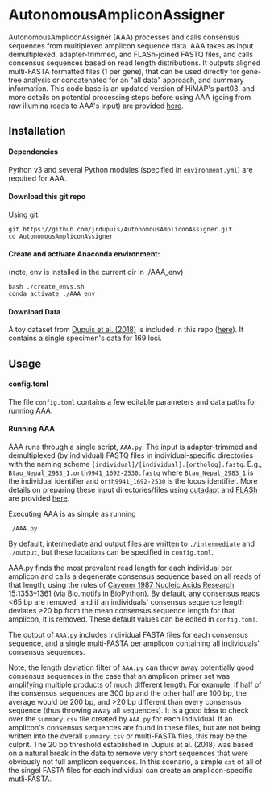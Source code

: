 # AutonomousAmpliconAssigner

AutonomousAmpliconAssigner (AAA) processes and calls consensus sequences from multiplexed amplicon sequence data. AAA takes as input demultiplexed, adapter-trimmed, and FLASh-joined FASTQ files, and calls consensus sequences based on read length distributions. It outputs aligned multi-FASTA formatted files (1 per gene), that can be used directly for gene-tree analysis or concatenated for an "all data" approach, and summary information. This code base is an updated version of HiMAP's part03, and more details on potential processing steps before using AAA (going from raw illumina reads to AAA's input) are provided [here](https://github.com/popphylotools/HiMAP#part03).

## Installation

#### Dependencies

Python v3 and several Python modules (specified in `environment.yml`) are required for AAA.

#### Download this git repo
Using git:
```
git https://github.com/jrdupuis/AutonomousAmpliconAssigner.git
cd AutonomousAmpliconAssigner
```
#### Create and activate Anaconda environment: 
(note, env is installed in the current dir in ./AAA_env)
```
bash ./create_envs.sh
conda activate ./AAA_env
```

#### Download Data
A toy dataset from [Dupuis et al. (2018)](https://onlinelibrary.wiley.com/doi/abs/10.1111/1755-0998.12783) is included in this repo ([here](https://github.com/jrdupuis/AutonomousAmpliconAssigner/tree/main/input_data)). It contains a single specimen's data for 169 loci.

## Usage
#### config.toml
The file `config.toml` contains a few editable parameters and data paths for running AAA. 

#### Running AAA
AAA runs through a single script, `AAA.py`. The input is adapter-trimmed and demultiplexed (by individual) FASTQ files in individual-specific directories with the naming scheme `[individual]/[individual].[ortholog].fastq`. E.g., `Btau_Nepal_2983_1.orth9941_1692-2530.fastq` where `Btau_Nepal_2983_1` is the individual identifier and `orth9941_1692-2530` is the locus identifier. More details on preparing these input directories/files using [cutadapt](http://cutadapt.readthedocs.io/en/stable/index.html) and [FLASh](https://ccb.jhu.edu/software/FLASH/) are provided [here](https://github.com/popphylotools/HiMAP#part03).

Executing AAA is as simple as running
```
./AAA.py
```

By default, intermediate and output files are written to `./intermediate` and `./output`, but these locations can be specified in `config.toml`.

AAA.py finds the most prevalent read length for each individual per amplicon and calls a degenerate consensus sequence based on all reads of that length, using the rules of [Cavener 1987 Nucleic Acids Research 15:1353–1361](https://academic.oup.com/nar/article-lookup/doi/10.1093/nar/15.4.1353) (via [Bio.motifs](http://biopython.org/DIST/docs/tutorial/Tutorial.html) in BioPython). By default, any consensus reads <65 bp are removed, and if an individuals' consensus sequence length deviates >20 bp from the mean consensus sequence length for that amplicon, it is removed. These default values can be edited in `config.toml`. 

The output of `AAA.py` includes individual FASTA files for each consensus sequence, and a single multi-FASTA per amplicon containing all individuals' consensus sequences. 

Note, the length deviation filter of `AAA.py` can throw away potentially good consensus sequences in the case that an amplicon primer set was amplifying multiple products of much different length. For example, if half of the consensus sequences are 300 bp and the other half are 100 bp, the average would be 200 bp, and >20 bp different than every consensus sequence (thus throwing away all sequences). It is a good idea to check over the `summary.csv` file created by `AAA.py` for each individual. If an amplicon's consensus sequences are found in these files, but are not being written into the overall `summary.csv` or multi-FASTA files, this may be the culprit. The 20 bp threshold established in Dupuis et al. (2018) was based on a natural break in the data to remove very short sequences that were obviously not full amplicon sequences. In this scenario, a simple `cat` of all of the singel FASTA files for each individual can create an amplicon-specific mutli-FASTA.
